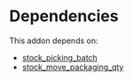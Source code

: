 # Dependencies

This addon depends on:

- [stock_picking_batch](https://github.com/bringout/oca-ocb-warehouse/tree/81e6496fce389797413505803016d3ac487ede13/odoo-bringout-oca-ocb-stock_picking_batch)
- [stock_move_packaging_qty](https://github.com/bringout/oca-workflow-process)
